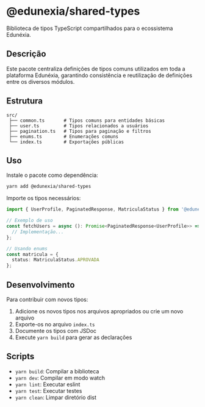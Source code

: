 # @edunexia/shared-types

Biblioteca de tipos TypeScript compartilhados para o ecossistema Edunéxia.

## Descrição

Este pacote centraliza definições de tipos comuns utilizados em toda a plataforma Edunéxia, garantindo consistência e reutilização de definições entre os diversos módulos.

## Estrutura

```
src/
 ├── common.ts       # Tipos comuns para entidades básicas
 ├── user.ts         # Tipos relacionados a usuários
 ├── pagination.ts   # Tipos para paginação e filtros
 ├── enums.ts        # Enumerações comuns
 └── index.ts        # Exportações públicas
```

## Uso

Instale o pacote como dependência:

```bash
yarn add @edunexia/shared-types
```

Importe os tipos necessários:

```typescript
import { UserProfile, PaginatedResponse, MatriculaStatus } from '@edunexia/shared-types';

// Exemplo de uso
const fetchUsers = async (): Promise<PaginatedResponse<UserProfile>> => {
  // Implementação...
};

// Usando enums
const matricula = {
  status: MatriculaStatus.APROVADA
};
```

## Desenvolvimento

Para contribuir com novos tipos:

1. Adicione os novos tipos nos arquivos apropriados ou crie um novo arquivo
2. Exporte-os no arquivo `index.ts`
3. Documente os tipos com JSDoc
4. Execute `yarn build` para gerar as declarações

## Scripts

- `yarn build`: Compilar a biblioteca
- `yarn dev`: Compilar em modo watch
- `yarn lint`: Executar eslint
- `yarn test`: Executar testes
- `yarn clean`: Limpar diretório dist 